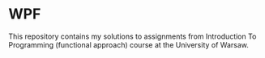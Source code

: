 # WPF
This repository contains my solutions to assignments from Introduction To Programming (functional approach) course at the University of Warsaw.
